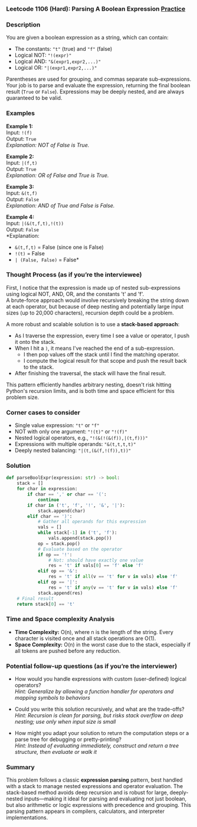 ### Leetcode 1106 (Hard): Parsing A Boolean Expression [Practice](https://leetcode.com/problems/parsing-a-boolean-expression)

### Description  
You are given a boolean expression as a string, which can contain:
- The constants: `"t"` (true) and `"f"` (false)
- Logical NOT: `"!(expr)"`
- Logical AND: `"&(expr1,expr2,...)"`
- Logical OR: `"|(expr1,expr2,...)"`

Parentheses are used for grouping, and commas separate sub-expressions. Your job is to parse and evaluate the expression, returning the final boolean result (`True` or `False`). Expressions may be deeply nested, and are always guaranteed to be valid.

### Examples  

**Example 1:**  
Input: `!(f)`  
Output: `True`  
*Explanation: NOT of False is True.*

**Example 2:**  
Input: `|(f,t)`  
Output: `True`  
*Explanation: OR of False and True is True.*

**Example 3:**  
Input: `&(t,f)`  
Output: `False`  
*Explanation: AND of True and False is False.*

**Example 4:**  
Input: `|(&(t,f,t),!(t))`  
Output: `False`  
*Explanation:  
- `&(t,f,t)` = False (since one is False)  
- `!(t)` = False  
- `| (False, False)` = False*

### Thought Process (as if you’re the interviewee)  
First, I notice that the expression is made up of nested sub-expressions using logical NOT, AND, OR, and the constants 't' and 'f'.  
A brute-force approach would involve recursively breaking the string down at each operator, but because of deep nesting and potentially large input sizes (up to 20,000 characters), recursion depth could be a problem.

A more robust and scalable solution is to use a **stack-based approach**:
- As I traverse the expression, every time I see a value or operator, I push it onto the stack.
- When I hit a `)`, it means I've reached the end of a sub-expression.
  - I then pop values off the stack until I find the matching operator.
  - I compute the logical result for that scope and push the result back to the stack.
- After finishing the traversal, the stack will have the final result.

This pattern efficiently handles arbitrary nesting, doesn't risk hitting Python's recursion limits, and is both time and space efficient for this problem size.

### Corner cases to consider  
- Single value expression: `"t"` or `"f"`  
- NOT with only one argument: `"!(t)"` or `"!(f)"`  
- Nested logical operators, e.g., `"!(&(!(&(f)),|(t,f)))"`  
- Expressions with multiple operands: `"&(t,t,t,t)"`  
- Deeply nested balancing: `"|(t,(&(f,!(f)),t))"`

### Solution

```python
def parseBoolExpr(expression: str) -> bool:
    stack = []
    for char in expression:
        if char == ',' or char == '(':
            continue
        if char in ('t', 'f', '!', '&', '|'):
            stack.append(char)
        elif char == ')':
            # Gather all operands for this expression
            vals = []
            while stack[-1] in ('t', 'f'):
                vals.append(stack.pop())
            op = stack.pop()
            # Evaluate based on the operator
            if op == '!':
                # Not: should have exactly one value
                res = 't' if vals[0] == 'f' else 'f'
            elif op == '&':
                res = 't' if all(v == 't' for v in vals) else 'f'
            elif op == '|':
                res = 't' if any(v == 't' for v in vals) else 'f'
            stack.append(res)
    # Final result
    return stack[0] == 't'
```

### Time and Space complexity Analysis  

- **Time Complexity:** O(n), where n is the length of the string. Every character is visited once and all stack operations are O(1).
- **Space Complexity:** O(n) in the worst case due to the stack, especially if all tokens are pushed before any reduction.

### Potential follow-up questions (as if you’re the interviewer)  

- How would you handle expressions with custom (user-defined) logical operators?  
  *Hint: Generalize by allowing a function handler for operators and mapping symbols to behaviors*

- Could you write this solution recursively, and what are the trade-offs?  
  *Hint: Recursion is clean for parsing, but risks stack overflow on deep nesting; use only when input size is small*

- How might you adapt your solution to return the computation steps or a parse tree for debugging or pretty-printing?  
  *Hint: Instead of evaluating immediately, construct and return a tree structure, then evaluate or walk it*

### Summary
This problem follows a classic **expression parsing** pattern, best handled with a stack to manage nested expressions and operator evaluation. The stack-based method avoids deep recursion and is robust for large, deeply-nested inputs—making it ideal for parsing and evaluating not just boolean, but also arithmetic or logic expressions with precedence and grouping. This parsing pattern appears in compilers, calculators, and interpreter implementations.